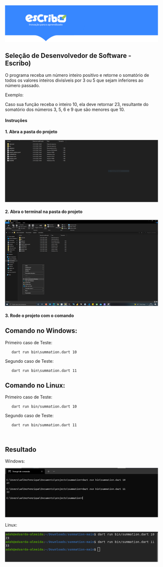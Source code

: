 
![logoTop](./img_readme/logoTop.png)

 ## Seleção de Desenvolvedor de Software - Escribo)
O programa receba um número inteiro positivo e retorne o somatório de todos os valores inteiros divisíveis por 3 ou 5 que sejam inferiores ao número passado.

Exemplo:

Caso sua função receba o inteiro 10, ela deve retornar 23, resultante do somatório dos números 3, 5, 6 e 9 que são menores que 10.

#### Instruções

 #### 1. Abra a pasta do projeto
 
   ![folderProject](./img_readme/folderProject.png)
    <br />
 #### 2. Abra o terminal na pasta do projeto
 
   ![openTerminal](./img_readme/openTerminal.png)
    <br />
 #### 3. Rode o projeto com o comando
   ## Comando no Windows:
    
   Primeiro caso de Teste: 
    
       dart run bin\summation.dart 10
 
   Segundo caso de Teste:
   
       dart run bin\summation.dart 11

    
   ## Comando no Linux:

   Primeiro caso de Teste: 

       dart run bin/summation.dart 10


   Segundo caso de Teste:

       dart run bin/summation.dart 11

   <br />

   ## Resultado 
   Windows:
   
   ![resultWindows](./img_readme/resultWindows.png)
   <br />
   
   Linux:

   ![resultLinux](./img_readme/resultLinux.png)
   <br />
